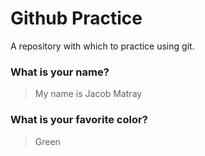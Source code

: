 # Github Practice

A repository with which to practice using git.

### What is your name?

> My name is Jacob Matray


### What is your favorite color?

> Green
